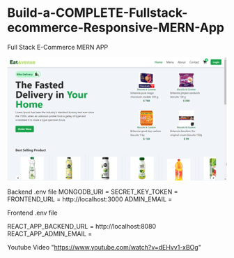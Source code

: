 # Build-a-COMPLETE-Fullstack-ecommerce-Responsive-MERN-App
Full Stack E-Commerce MERN APP

![Alt text](Thmbnil%20full%20stack.png?raw=true "Title")

Backend .env file 
MONGODB_URI =
SECRET_KEY_TOKEN = 
FRONTEND_URL = http://localhost:3000
ADMIN_EMAIL = 


Frontend .env file

REACT_APP_BACKEND_URL = http://localhost:8080
REACT_APP_ADMIN_EMAIL =


Youtube Video "https://www.youtube.com/watch?v=dEHvv1-xBOg"

